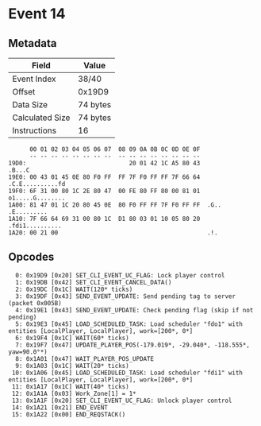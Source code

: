 # Event 14

## Metadata

| Field           | Value    |
|-----------------|----------|
| Event Index     | 38/40    |
| Offset          | 0x19D9   |
| Data Size       | 74 bytes |
| Calculated Size | 74 bytes |
| Instructions    | 16       |

```
      00 01 02 03 04 05 06 07  08 09 0A 0B 0C 0D 0E 0F
      -- -- -- -- -- -- -- --  -- -- -- -- -- -- -- --
19D0:                             20 01 42 1C A5 80 43            .B...C
19E0: 00 43 01 45 0E 80 F0 FF  FF 7F F0 FF FF 7F 66 64  .C.E..........fd
19F0: 6F 31 00 80 1C 2E 80 47  00 FE 80 FF 80 00 81 01  o1.....G........
1A00: 81 47 01 1C 20 80 45 0E  80 F0 FF FF 7F F0 FF FF  .G.. .E.........
1A10: 7F 66 64 69 31 00 80 1C  D1 80 03 01 10 05 80 20  .fdi1.......... 
1A20: 00 21 00                                          .!.             
```

## Opcodes

```
  0: 0x19D9 [0x20] SET_CLI_EVENT_UC_FLAG: Lock player control
  1: 0x19DB [0x42] SET_CLI_EVENT_CANCEL_DATA()
  2: 0x19DC [0x1C] WAIT(120* ticks)
  3: 0x19DF [0x43] SEND_EVENT_UPDATE: Send pending tag to server (packet 0x005B)
  4: 0x19E1 [0x43] SEND_EVENT_UPDATE: Check pending flag (skip if not pending)
  5: 0x19E3 [0x45] LOAD_SCHEDULED_TASK: Load scheduler "fdo1" with entities [LocalPlayer, LocalPlayer], work=[200*, 0*]
  6: 0x19F4 [0x1C] WAIT(60* ticks)
  7: 0x19F7 [0x47] UPDATE_PLAYER_POS(-179.019*, -29.040*, -118.555*, yaw=90.0°*)
  8: 0x1A01 [0x47] WAIT_PLAYER_POS_UPDATE
  9: 0x1A03 [0x1C] WAIT(20* ticks)
 10: 0x1A06 [0x45] LOAD_SCHEDULED_TASK: Load scheduler "fdi1" with entities [LocalPlayer, LocalPlayer], work=[200*, 0*]
 11: 0x1A17 [0x1C] WAIT(40* ticks)
 12: 0x1A1A [0x03] Work_Zone[1] = 1*
 13: 0x1A1F [0x20] SET_CLI_EVENT_UC_FLAG: Unlock player control
 14: 0x1A21 [0x21] END_EVENT
 15: 0x1A22 [0x00] END_REQSTACK()
```
